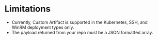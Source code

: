 # Limitations

* Currently, Custom Artifact is supported in the Kubernetes, SSH, and WinRM deployment types only.
* The payload returned from your repo must be a JSON formatted array.
